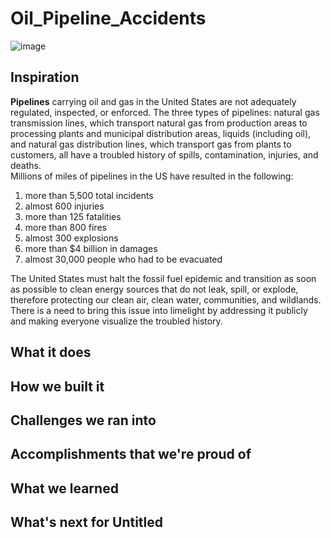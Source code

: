 # Oil_Pipeline_Accidents

![image](https://github.com/Atharva-D/git-mlsc/blob/main/Pipeline%20map.gif)

## Inspiration
**Pipelines** carrying oil and gas in the United States are not adequately regulated, inspected, or enforced. The three types of pipelines: natural gas transmission lines, which transport natural gas from production areas to processing plants and municipal distribution areas, liquids (including oil), and natural gas distribution lines, which transport gas from plants to customers, all have a troubled history of spills, contamination, injuries, and deaths.<br/>
Millions of miles of pipelines in the US have resulted in the following: 
1. more than 5,500 total incidents
2. almost 600 injuries
3. more than 125 fatalities
4. more than 800 fires
5. almost 300 explosions
6. more than $4 billion in damages
7. almost 30,000 people who had to be evacuated<br/>

The United States must halt the fossil fuel epidemic and transition as soon as possible to clean energy sources that do not leak, spill, or explode, therefore protecting our clean air, clean water, communities, and wildlands.<br/>
There is a need to bring this issue into limelight by addressing it publicly and making everyone visualize the troubled history.


## What it does

## How we built it

## Challenges we ran into

## Accomplishments that we're proud of

## What we learned

## What's next for Untitled
